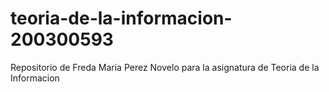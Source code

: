 # teoria-de-la-informacion-200300593
Repositorio de Freda Maria Perez Novelo para la asignatura de Teoria de la Informacion
